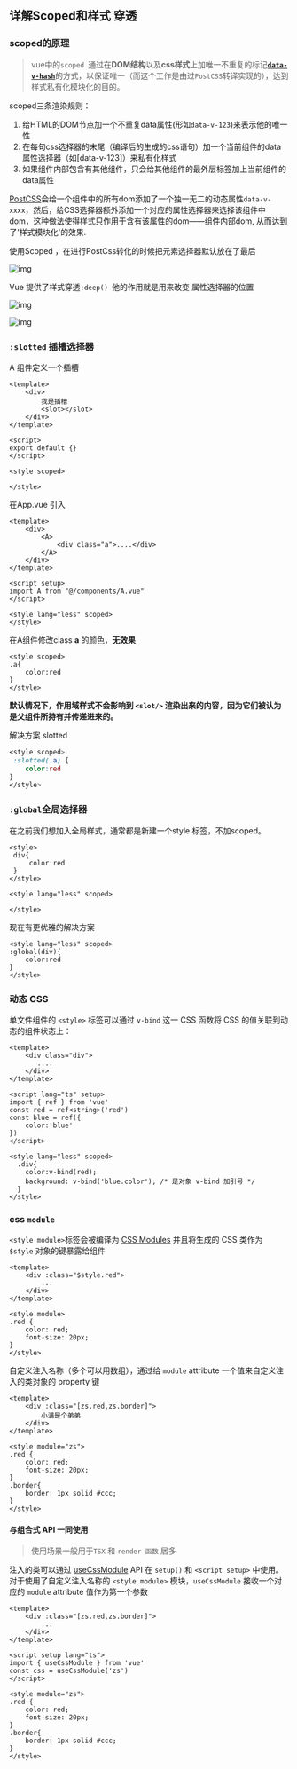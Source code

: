 ## 详解Scoped和样式 穿透

### scoped的原理

> vue中的`scoped `通过在**DOM结构**以及**css样式**上加唯一不重复的标记[**`data-v-hash`**](https://so.csdn.net/so/search?q=hash&spm=1001.2101.3001.7020)的方式，以保证唯一（而这个工作是由过`PostCSS`转译实现的），达到样式私有化模块化的目的。

scoped三条渲染规则：

1. 给HTML的DOM节点加一个不重复data属性(形如`data-v-123`)来表示他的唯一性
2. 在每句css选择器的末尾（编译后的生成的css语句）加一个当前组件的data属性选择器（如[data-v-123]）来私有化样式
3. 如果组件内部包含有其他组件，只会给其他组件的最外层标签加上当前组件的data属性

[PostCSS](https://so.csdn.net/so/search?q=PostCSS&spm=1001.2101.3001.7020)会给一个组件中的所有dom添加了一个独一无二的动态属性`data-v-xxxx`，然后，给CSS选择器额外添加一个对应的属性选择器来选择该组件中dom，这种做法使得样式只作用于含有该属性的dom——组件内部dom, 从而达到了'样式模块化'的效果.



使用Scoped ，在进行PostCss转化的时候把元素选择器默认放在了最后

![img](../../../assets/vue3/watermark,type_d3F5LXplbmhlaQ,shadow_50,text_Q1NETiBA5bCP5ruhenM=,size_20,color_FFFFFF,t_70,g_se,x_16.png)

Vue 提供了样式穿透`:deep() `他的作用就是用来改变 属性选择器的位置

![img](../../../assets/vue3/watermark,type_d3F5LXplbmhlaQ,shadow_50,text_Q1NETiBA5bCP5ruhenM=,size_20,color_FFFFFF,t_70,g_se,x_16-20220609234835989.png)

![img](../../../assets/vue3/watermark,type_d3F5LXplbmhlaQ,shadow_50,text_Q1NETiBA5bCP5ruhenM=,size_20,color_FFFFFF,t_70,g_se,x_16-20220609234854147.png)

### `:slotted` 插槽选择器

A 组件定义一个插槽

```vue
<template>
    <div>
        我是插槽
        <slot></slot>
    </div>
</template>
 
<script>
export default {}
</script>
 
<style scoped>
 
</style>
```

在App.vue 引入

```vue
<template>
    <div>
        <A>
            <div class="a">....</div>
        </A>
    </div>
</template>
 
<script setup>
import A from "@/components/A.vue"
</script>
 
<style lang="less" scoped>
</style>
```

在A组件修改class **a** 的颜色，**无效果**

```vue
<style scoped>
.a{
    color:red
}
</style>
```

**默认情况下，作用域样式不会影响到 `<slot/>` 渲染出来的内容，因为它们被认为是父组件所持有并传递进来的。**

解决方案 slotted

```css
<style scoped>
 :slotted(.a) {
    color:red
}
</style>
```

### `:global`全局选择器

在之前我们想加入全局样式，通常都是新建一个style 标签，不加scoped。

```vue
<style>
 div{
     color:red
 }
</style>
 
<style lang="less" scoped>
 
</style>
```

现在有更优雅的解决方案

```vue
<style lang="less" scoped>
:global(div){
    color:red
}
</style>
```

### 动态 CSS

单文件组件的 `<style>` 标签可以通过 `v-bind` 这一 CSS 函数将 CSS 的值关联到动态的组件状态上：

```vue
<template>
    <div class="div">
       ....
    </div>
</template>
 
<script lang="ts" setup>
import { ref } from 'vue'
const red = ref<string>('red')
const blue = ref({
    color:'blue'
})
</script>
 
<style lang="less" scoped>
  .div{
    color:v-bind(red);
    background: v-bind('blue.color'); /* 是对象 v-bind 加引号 */
  }
</style>
```

### css `module`

 `<style module>`标签会被编译为 [CSS Modules](https://github.com/css-modules/css-modules)  并且将生成的 CSS 类作为 `$style` 对象的键暴露给组件

```vue
<template>
    <div :class="$style.red">
        ...
    </div>
</template>
 
<style module>
.red {
    color: red;
    font-size: 20px;
}
</style>
```

自定义注入名称（多个可以用数组），通过给 `module` attribute 一个值来自定义注入的类对象的 property 键

```vue
<template>
    <div :class="[zs.red,zs.border]">
        小满是个弟弟
    </div>
</template>
 
<style module="zs">
.red {
    color: red;
    font-size: 20px;
}
.border{
    border: 1px solid #ccc;
}
</style>
```

#### 与组合式 API 一同使用

> 使用场景一般用于`TSX` 和 `render 函数` 居多

注入的类可以通过 [useCssModule](https://v3.cn.vuejs.org/api/global-api.html#usecssmodule) API 在 `setup()` 和 `<script setup>` 中使用。对于使用了自定义注入名称的 `<style module>` 模块，`useCssModule` 接收一个对应的 `module` attribute 值作为第一个参数

```vue
<template>
    <div :class="[zs.red,zs.border]">
        ...
    </div>
</template>
 
<script setup lang="ts">
import { useCssModule } from 'vue'
const css = useCssModule('zs')
</script>
 
<style module="zs">
.red {
    color: red;
    font-size: 20px;
}
.border{
    border: 1px solid #ccc;
}
</style>
```

